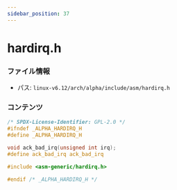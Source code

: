 ```yaml
---
sidebar_position: 37
---
```

# hardirq.h

### ファイル情報

- パス: `linux-v6.12/arch/alpha/include/asm/hardirq.h`

### コンテンツ

```h
/* SPDX-License-Identifier: GPL-2.0 */
#ifndef _ALPHA_HARDIRQ_H
#define _ALPHA_HARDIRQ_H

void ack_bad_irq(unsigned int irq);
#define ack_bad_irq ack_bad_irq

#include <asm-generic/hardirq.h>

#endif /* _ALPHA_HARDIRQ_H */

```
